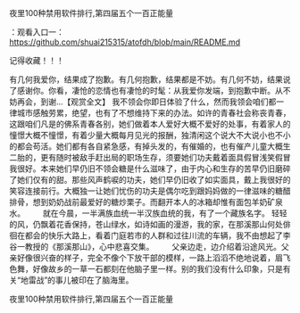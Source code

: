 夜里100种禁用软件排行,第四届五个一百正能量

：观看入口一：https://github.com/shuai215315/atofdh/blob/main/README.md


记得收藏！！！



有几何我爱你，结果成了抱歉。有几何抱歉，结果都是不妨。有几何不妨，结果说了感谢你。你看，凄怆的恋情也有凄怆的时髦：从我爱你发端，到抱歉中断。从不妨再会，到谢...【观赏全文】
我不领会你即日体验了什么，然而我领会咱们都一律城市感触劳累，绝望，也有了不想维持下来的办法。如许的青春社会称丧青春，这跟咱们凡是的佛系青春各别，她们做着本人爱好大概不爱好的处事，有着家人的憧憬大概不憧憬，有着少量大概每月见光的报酬，独清闲这个说大不大说小也不小的都会苟活。她们都有各自紧急感，有掉头发的，有催婚的，也有催产儿童大概生二胎的，更有随时被敌手赶出局的职场生存，须要她们功夫戴着面具假冒浅笑假冒我很好。本来她们早仍旧不领会糖是什么滋味了，由于内心和生存的苦早仍旧磨碎了她们仅有的甜。那些风声鹤唳的功夫，她们早仍旧收了如实面具，戴上我很好的笑容连接前行。大概独一让她们忧伤的功夫是偶尔吃到跟妈妈做的一律滋味的糖醋排骨，想到奶奶战前最爱好的糖炒栗子。而翻开本人的冰箱却惟有面包羊奶矿泉水。
　　就在今晨，一半满族血统一半汉族血统的我，有了一个藏族名字。
	轻轻的风，仍飘着花香保持，苍山绿水，如诗如画的漫游，我的家，在那溪那山何处俳徊在都会的快乐大路上，看着门庭若市的人群和过往川流的车辆，我不由想起了李谷一教授的《那溪那山》，心中悲喜交集。
　　父亲边走，边介绍着沿途风光。父亲好像很兴奋的样子，完全不像个下放干部的模样，一路上滔滔不绝地说着，眉飞色舞，好像故乡的一草一石都刻在他脑子里一样。别的我们没有什么印象，只是有关“地雷战”的事儿被印在了脑海里。







夜里100种禁用软件排行,第四届五个一百正能量
